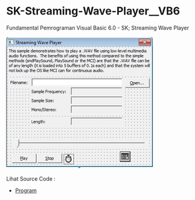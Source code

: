 # SK-Streaming-Wave-Player__VB6
Fundamental Pemrograman Visual Basic 6.0 - SK; Streaming Wave Player<br><br>
<img src="https://github.com/RizkyKhapidsyah/SK-Streaming-Wave-Player__VB6/blob/main/result/001.PNG"><br><br>
Lihat Source Code : <br>
- <a href="https://github.com/RizkyKhapidsyah/SK-Streaming-Wave-Player__VB6/blob/main/frmWavPlayer.frm">Program</a>
